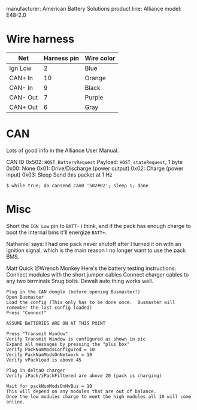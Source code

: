 manufacturer: American Battery Solutions
product line: Alliance
model: E48-2.0


# Wire harness

Net      | Harness pin | Wire color
-------- | ----------- | ----------
Ign Low  | 2           | Blue
CAN+ In  | 10          | Orange
CAN- In  | 9           | Black
CAN- Out | 7           | Purple
CAN+ Out | 6           | Gray


# CAN

Lots of good info in the Alliance User Manual.

CAN ID 0x502: `HOST_BatteryRequest`
    Payload: `HOST_stateRequest`, 1 byte
        0x00: None
        0x01: Drive/Discharge (power output)
        0x02: Charge (power input)
        0x03: Sleep
    Send this packet at 1 Hz

`$ while true; do cansend can0 '502#02'; sleep 1; done`


# Misc

Short the `IGN Low` pin to `BATT-` i think, and if the pack has
enough charge to boot the internal bms it'll energize `BATT+`.

Nathaniel says: I had one pack never shutoff after I turned it on with
an ignition signal, which is the main reason I no longer want to use
the pack BMS.

Matt Quick
    @Wrench Monkey
    Here's the battery testing instructions:
    Connect modules with the short jumper cables
    Connect charger cables to any two terminals
    Snug bolts.  Dewalt auto thing works well.

    Plug in the CAN dongle (before opening Busmaster!)
    Open Busmaster
    Load the config (This only has to be done once.  Busmaster will remember the last config loaded)
    Press "Connect"

    ASSUME BATTERIES ARE ON AT THIS POINT

    Press "Transmit Window"
    Verify Transmit Window is configured as shown in pic
    Expand all messages by pressing the "plus box"
    Verify PackNumModsConfigured = 10
    Verify PackNumModsOnNetwork = 10
    Verify vPackLoad is above 45

    Plug in deltaQ charger
    Verify iPack/iPackFiltered are above 20 (pack is charging)

    Wait for packNumModsOnHvBus = 10
    This will depend on any modules that are out of balance.
    Once the low modules charge to meet the high modules all 10 will come online.

